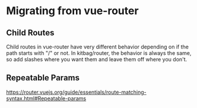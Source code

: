 # Migrating from vue-router

## Child Routes

Child routes in vue-router have very different behavior depending on if the path starts with "/" or not. In kitbag/router, the behavior is always the same, so add slashes where you want them and leave them off where you don't.

## Repeatable Params

https://router.vuejs.org/guide/essentials/route-matching-syntax.html#Repeatable-params